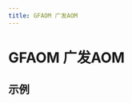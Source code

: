 ```yaml
---
title: GFAOM 广发AOM
---
```


# GFAOM 广发AOM

## 示例

<demo path="./def.vue" />

<API src="./data.json" lang="zh"></API>